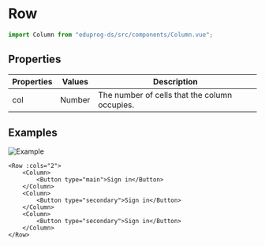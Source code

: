 # Row

```js
import Column from "eduprog-ds/src/components/Column.vue";
```

## Properties

| Properties | Values | Description                                   |
| ---------- | ------ | --------------------------------------------- |
| col        | Number | The number of cells that the column occupies. |

## Examples

![Example](https://i.imgur.com/BriCISU.png)

```vue
<Row :cols="2">
    <Column>
        <Button type="main">Sign in</Button>
    </Column>
    <Column>
        <Button type="secondary">Sign in</Button>
    </Column>
    <Column>
        <Button type="secondary">Sign in</Button>
    </Column>
</Row>
```
